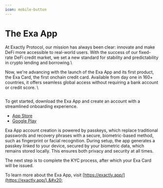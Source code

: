 ```yaml
---
icon: mobile-button
---
```


# The Exa App

At Exactly Protocol, our mission has always been clear: innovate and make DeFi more accessible to real-world users. With the success of our fixed-rate DeFi credit market, we set a new standard for stability and predictability in crypto lending and borrowing.\


Now, we're advancing with the launch of the Exa App and its first product, the Exa Card, the first onchain credit card. Available from day one in 160+ countries, it offers seamless global access without requiring a bank account or credit score. \


<figure><img src="../.gitbook/assets/Captura de pantalla 2025-04-09 a las 09.42.33.png" alt=""><figcaption></figcaption></figure>

To get started, download the Exa App and create an account with a streamlined onboarding experience.

* [App Store](https://apps.apple.com/ar/app/exa-app/id6572315454)
* [Google Play](https://play.google.com/store/apps/details?id=app.exactly\&hl=en)

Exa App account creation is powered by passkeys, which replace traditional passwords and recovery phrases with a secure, biometric-based method, such as fingerprint or facial recognition. During setup, the app generates a passkey linked to your device, secured by your biometric data, which remains stored locally. This ensures both privacy and security at all times.

The next step is to complete the KYC process, after which your Exa Card will be issued.&#x20;

To learn more about the Exa App, visit [https://exactly.app/](https://exactly.app/).&#x20;
